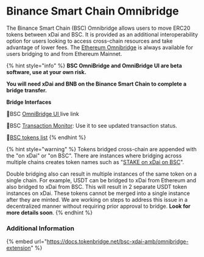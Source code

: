 # Binance Smart Chain Omnibridge

The Binance Smart Chain \(BSC\) Omnibridge allows users to move ERC20 tokens between xDai and BSC. It is provided as an additional interoperability option for users looking to access cross-chain resources and take advantage of lower fees. The [Ethereum Omnibridge](../omnibridge.md) is always available for users bridging to and from Ethereum Mainnet.

{% hint style="info" %}
**BSC OmniBridge and OmniBridge UI are beta software, use at your own risk.**

**You will need xDai and BNB on the Binance Smart Chain to complete a bridge transfer.**

**Bridge Interfaces**

🌉BSC [OmniBridge UI ](https://bsc-to-xdai-omnibridge.web.app/)live link  
  
🌉BSC [Transaction Monitor](https://alm-bsc-xdai.herokuapp.com/): Use it to see updated transaction status.

🌉[BSC tokens list](https://blockscout.com/poa/xdai/bridged-tokens/bsc)
{% endhint %}

{% hint style="warning" %}
Tokens bridged cross-chain are appended with the "on xDai" or "on BSC". There are instances where bridging across multiple chains creates token names such as "[STAKE on xDai on BSC](https://www.bscscan.com/token/0x24e5cf4a0577563d4e7761d14d53c8d0b504e337)".   

Double bridging also can result in multiple instances of the same token on a single chain. For example, USDT can be bridged to xDai from Ethereum and also bridged to xDai from BSC. This will result in 2 separate USDT token instances on xDai. These tokens cannot be merged into a single instance after they are minted. We are working on steps to address this issue in a decentralized manner without requiring prior approval to bridge. **Look for more details soon**.
{% endhint %}

### Additional Information

{% embed url="https://docs.tokenbridge.net/bsc-xdai-amb/omnibridge-extension" %}





